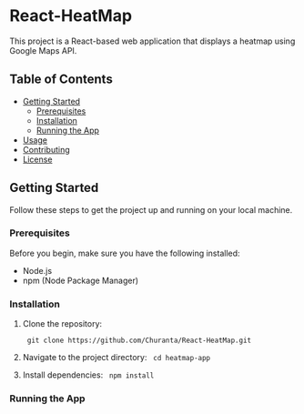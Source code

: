 # React-HeatMap

This project is a React-based web application that displays a heatmap using Google Maps API.

## Table of Contents

- [Getting Started](#getting-started)
  - [Prerequisites](#prerequisites)
  - [Installation](#installation)
  - [Running the App](#running-the-app)
- [Usage](#usage)
- [Contributing](#contributing)
- [License](#license)

## Getting Started

Follow these steps to get the project up and running on your local machine.

### Prerequisites

Before you begin, make sure you have the following installed:

- Node.js
- npm (Node Package Manager)

### Installation

1. Clone the repository:

   ``` git clone https://github.com/Churanta/React-HeatMap.git```

2. Navigate to the project directory:
    ``` cd heatmap-app```

3. Install dependencies:
    ``` npm install```

### Running the App

